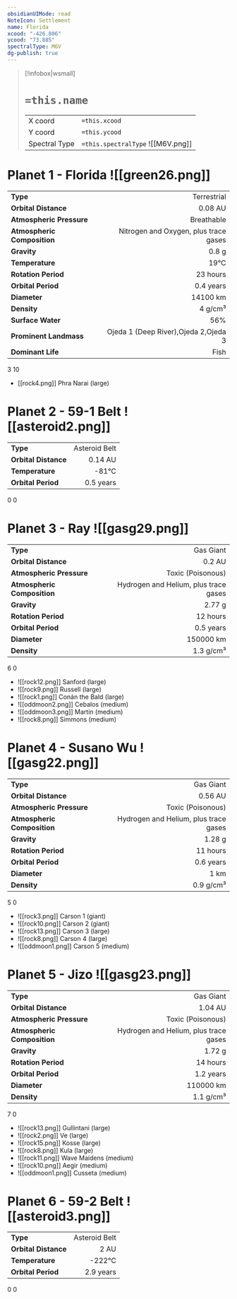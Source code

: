 ```yaml
---
obsidianUIMode: read
NoteIcon: Settlement
name: Florida
xcood: "-426.806"
ycood: "73.885"
spectralType: M6V
dg-publish: true
---
```

> [!infobox|wsmall]
> # `=this.name`
> | | |
> | - | - |
> | X coord | `=this.xcood` |
> | Y coord| `=this.ycood` |
> | Spectral Type | `=this.spectralType` ![[M6V.png]] |

# Planet 1 - Florida ![[green26.png]]
|                             |                           |
| --------------------------- | -------------------------:|
| **Type**                    |             Terrestrial |
| **Orbital Distance**        |   0.08 AU |
| **Atmospheric Pressure**    |       Breathable |
| **Atmospheric Composition** |      Nitrogen and Oxygen, plus trace gases |
| **Gravity**                 |        0.8 g |
| **Temperature**             |    19°C |
| **Rotation Period**         |  23 hours |
| **Orbital Period** | 0.4 years |
| **Diameter**                |      14100 km | 
| **Density**                 |    4 g/cm³ |
| **Surface Water**           |           56% | 
| **Prominent Landmass**      |         Ojeda 1 (Deep River),Ojeda 2,Ojeda 3 | 
| **Dominant Life**           |         Fish |



3
10

- [[rock4.png]] Phra Narai (large)

# Planet 2 - 59-1 Belt ![[asteroid2.png]]
|                             |                           |
| --------------------------- | -------------------------:|
| **Type**                    |             Asteroid Belt |
| **Orbital Distance**        |   0.14 AU |
| **Temperature**             |    -81°C |
| **Orbital Period** | 0.5 years |



0
0



# Planet 3 - Ray ![[gasg29.png]]
|                             |                           |
| --------------------------- | -------------------------:|
| **Type**                    |             Gas Giant |
| **Orbital Distance**        |   0.2 AU |
| **Atmospheric Pressure**    |       Toxic (Poisonous) |
| **Atmospheric Composition** |      Hydrogen and Helium, plus trace gases |
| **Gravity**                 |        2.77 g |
| **Rotation Period**         |  12 hours |
| **Orbital Period** | 0.5 years |
| **Diameter**                |      150000 km | 
| **Density**                 |    1.3 g/cm³ |



6
0

- ![[rock12.png]] Sanford (large)
- ![[rock9.png]] Russell (large)
- ![[rock1.png]] Conán the Bald (large)
- ![[oddmoon2.png]] Cebalos (medium)
- ![[oddmoon3.png]] Martin (medium)
- ![[rock8.png]] Simmons (medium)


# Planet 4 - Susano Wu ![[gasg22.png]]
|                             |                           |
| --------------------------- | -------------------------:|
| **Type**                    |             Gas Giant |
| **Orbital Distance**        |   0.56 AU |
| **Atmospheric Pressure**    |       Toxic (Poisonous) |
| **Atmospheric Composition** |      Hydrogen and Helium, plus trace gases |
| **Gravity**                 |        1.28 g |
| **Rotation Period**         |  11 hours |
| **Orbital Period** | 0.6 years |
| **Diameter**                |      1 km | 
| **Density**                 |    0.9 g/cm³ |



5
0

- ![[rock3.png]] Carson 1 (giant)
- ![[rock10.png]] Carson 2 (giant)
- ![[rock13.png]] Carson 3 (large)
- ![[rock8.png]] Carson 4 (large)
- ![[oddmoon1.png]] Carson 5 (medium)


# Planet 5 - Jizo ![[gasg23.png]]
|                             |                           |
| --------------------------- | -------------------------:|
| **Type**                    |             Gas Giant |
| **Orbital Distance**        |   1.04 AU |
| **Atmospheric Pressure**    |       Toxic (Poisonous) |
| **Atmospheric Composition** |      Hydrogen and Helium, plus trace gases |
| **Gravity**                 |        1.72 g |
| **Rotation Period**         |  14 hours |
| **Orbital Period** | 1.2 years |
| **Diameter**                |      110000 km | 
| **Density**                 |    1.1 g/cm³ |



7
0

- ![[rock13.png]] Gullintani (large)
- ![[rock2.png]] Ve (large)
- ![[rock15.png]] Kosse (large)
- ![[rock8.png]] Kula (large)
- ![[rock11.png]] Wave Maidens (medium)
- ![[rock10.png]] Aegir (medium)
- ![[oddmoon1.png]] Cusseta (medium)


# Planet 6 - 59-2 Belt ![[asteroid3.png]]
|                             |                           |
| --------------------------- | -------------------------:|
| **Type**                    |             Asteroid Belt |
| **Orbital Distance**        |   2 AU |
| **Temperature**             |    -222°C |
| **Orbital Period** | 2.9 years |



0
0



